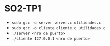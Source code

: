 # SO2-TP1
* ```sudo gcc -o server server.c utilidades.c```
* ```sudo gcc -o cliente cliente.c utilidades.c```
* ```./server <nro de puerto>```
* ```./cliente 127.0.0.1 <nro de puerto>```

